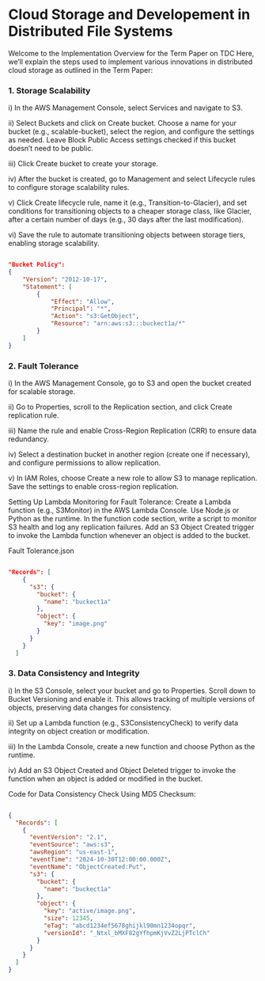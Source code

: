 # **Cloud Storage and Developement in Distributed File Systems**

Welcome to the Implementation Overview for the Term Paper on TDC
Here, we’ll explain the steps used to implement various innovations in distributed cloud storage as outlined in the Term Paper:

### 1. **Storage Scalability**
i) In the AWS Management Console, select Services and navigate to S3. 

ii) Select Buckets and click on Create bucket. Choose a name for your bucket (e.g., scalable-bucket), select the region, and configure the settings as needed. Leave Block Public Access settings checked if this bucket doesn’t need to be public.

iii) Click Create bucket to create your storage.

iv) After the bucket is created, go to Management and select Lifecycle rules to configure storage scalability rules.

v) Click Create lifecycle rule, name it (e.g., Transition-to-Glacier), and set conditions for transitioning objects to a cheaper storage class, like Glacier, after a certain number of days (e.g., 30 days after the last modification).

vi) Save the rule to automate transitioning objects between storage tiers, enabling storage scalability.

```json

"Bucket Policy":
{
    "Version": "2012-10-17",
    "Statement": [
        {
            "Effect": "Allow",
            "Principal": "*",
            "Action": "s3:GetObject",
            "Resource": "arn:aws:s3:::buckect1a/*"
        }
    ]
}

```

### 2. **Fault Tolerance**
i) In the AWS Management Console, go to S3 and open the bucket created for scalable storage.

ii) Go to Properties, scroll to the Replication section, and click Create replication rule.

iii) Name the rule and enable Cross-Region Replication (CRR) to ensure data redundancy.

iv) Select a destination bucket in another region (create one if necessary), and configure permissions to allow replication.

v) In IAM Roles, choose Create a new role to allow S3 to manage replication. Save the settings to enable cross-region replication.

Setting Up Lambda Monitoring for Fault Tolerance:
Create a Lambda function (e.g., S3Monitor) in the AWS Lambda Console.
Use Node.js or Python as the runtime.
In the function code section, write a script to monitor S3 health and log any replication failures.
Add an S3 Object Created trigger to invoke the Lambda function whenever an object is added to the bucket.

Fault Tolerance.json

```json

"Records": [
    {
      "s3": {
        "bucket": {
          "name": "buckect1a"
        },
        "object": {
          "key": "image.png"
        }
      }
    }
  ]

```


### 3. **Data Consistency and Integrity**

i) In the S3 Console, select your bucket and go to Properties. Scroll down to Bucket Versioning and enable it. This allows tracking of multiple versions of objects, preserving data changes for consistency.

ii) Set up a Lambda function (e.g., S3ConsistencyCheck) to verify data integrity on object creation or modification.

iii) In the Lambda Console, create a new function and choose Python as the runtime.

iv) Add an S3 Object Created and Object Deleted trigger to invoke the function when an object is added or modified in the bucket.

Code for Data Consistency Check Using MD5 Checksum:
```json

{
  "Records": [
    {
      "eventVersion": "2.1",
      "eventSource": "aws:s3",
      "awsRegion": "us-east-1",
      "eventTime": "2024-10-30T12:00:00.000Z",
      "eventName": "ObjectCreated:Put",
      "s3": {
        "bucket": {
          "name": "buckect1a"
        },
        "object": {
          "key": "active/image.png",
          "size": 12345,
          "eTag": "abcd1234ef5678ghijkl90mn1234opqr",
          "versionId": "_Ntxl_bMXF82gYfhpmKjVvZ2LjPTclCh"
        }
      }
    }
  ]
}

```
